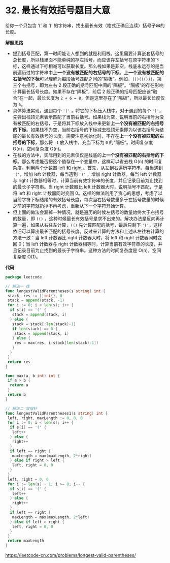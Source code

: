 # 32. 最长有效括号**题目大意** 

给你一个只包含 ‘(’ 和 ‘)’ 的字符串，找出最长有效（格式正确且连续）括号子串的长度。

**解题思路** 

- 提到括号匹配，第一时间能让人想到的就是利用栈。这里需要计算嵌套括号的总长度，所以栈里面不能单纯的存左括号，而应该存左括号在原字符串的下标，这样通过下标相减可以获取长度。那么栈如果是非空，栈底永远存的是当前遍历过的字符串中**上一个没有被匹配的右括号的下标**。**上一个没有被匹配的右括号的下标**可以理解为每段括号匹配之间的“隔板”。例如，`())((()))`，第三个右括号，即为左右 2 段正确的括号匹配中间的“隔板”。“隔板”的存在影响计算最长括号长度。如果不存在“隔板”，前后 2 段正确的括号匹配应该“融合”在一起，最长长度为 `2 + 6 = 8`，但是这里存在了“隔板”，所以最长长度仅为 `6`。
- 具体算法实现，遇到每个 `'('` ，将它的下标压入栈中。对于遇到的每个 `')'`，先弹出栈顶元素表示匹配了当前右括号。如果栈为空，说明当前的右括号为没有被匹配的右括号，于是将其下标放入栈中来更新**上一个没有被匹配的右括号的下标**。如果栈不为空，当前右括号的下标减去栈顶元素即为以该右括号为结尾的最长有效括号的长度。需要注意初始化时，不存在**上一个没有被匹配的右括号的下标**，那么将 `-1` 放入栈中，充当下标为 `0` 的“隔板”。时间复杂度 O(n)，空间复杂度 O(n)。
- 在栈的方法中，实际用到的元素仅仅是栈底的**上一个没有被匹配的右括号的下标**。那么考虑能否把这个值存在一个变量中，这样可以省去栈 O(n) 的时间复杂度。利用两个计数器 left 和 right 。首先，从左到右遍历字符串，每当遇到 `'('`，增加 left 计数器，每当遇到 `')'` ，增加 right 计数器。每当 left 计数器与 right 计数器相等时，计算当前有效字符串的长度，并且记录目前为止找到的最长子字符串。当 right 计数器比 left 计数器大时，说明括号不匹配，于是将 left 和 right 计数器同时变回 0。这样的做法利用了贪心的思想，考虑了以当前字符下标结尾的有效括号长度，每次当右括号数量多于左括号数量的时候之前的字符就扔掉不再考虑，重新从下一个字符开始计算。
- 但上面的做法会漏掉一种情况，就是遍历的时候左括号的数量始终大于右括号的数量，即 `(()` ，这种时候最长有效括号是求不出来的。解决办法是反向再计算一遍，如果从右往左计算，`(()` 先计算匹配的括号，最后只剩下 `'('`，这样依旧可以算出最长匹配的括号长度。反过来计算的方法和上述从左往右计算的方法一致：当 left 计数器比 right 计数器大时，将 left 和 right 计数器同时变回 0；当 left 计数器与 right 计数器相等时，计算当前有效字符串的长度，并且记录目前为止找到的最长子字符串。这种方法的时间复杂度是 O(n)，空间复杂度 O(1)。

**代码** 

```go
package leetcode

// 解法一 栈
func longestValidParentheses(s string) int {
 stack, res := []int{}, 0
 stack = append(stack, -1)
 for i := 0; i < len(s); i++ {
  if s[i] == '(' {
   stack = append(stack, i)
  } else {
   stack = stack[:len(stack)-1]
   if len(stack) == 0 {
    stack = append(stack, i)
   } else {
    res = max(res, i-stack[len(stack)-1])
   }
  }
 }
 return res
}

func max(a, b int) int {
 if a > b {
  return a
 }
 return b
}

// 解法二 双指针
func longestValidParentheses1(s string) int {
 left, right, maxLength := 0, 0, 0
 for i := 0; i < len(s); i++ {
  if s[i] == '(' {
   left++
  } else {
   right++
  }
  if left == right {
   maxLength = max(maxLength, 2*right)
  } else if right > left {
   left, right = 0, 0
  }
 }
 left, right = 0, 0
 for i := len(s) - 1; i >= 0; i-- {
  if s[i] == '(' {
   left++
  } else {
   right++
  }
  if left == right {
   maxLength = max(maxLength, 2*left)
  } else if left > right {
   left, right = 0, 0
  }
 }
 return maxLength
}
```

https://leetcode-cn.com/problems/longest-valid-parentheses/